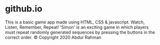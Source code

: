# github.io
This is a basic game app made using HTML, CSS & javascript.
Watch, Listen, Remember, Repeat!
'Simon' is an exciting game in which players must repeat randomly generated sequences by pressing the buttons in the correct order.
© Copyright 2020 Abdur Rahman
